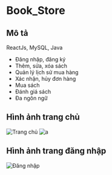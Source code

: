 # Book_Store
## Mô tả
ReactJs, MySQL, Java
- Đăng nhập, đăng ký
- Thêm, sửa, xóa sách
- Quản lý lịch sử mua hàng
- Xác nhận, hủy đơn hàng
- Mua sách
- Đánh giá sách
- Đa ngôn ngữ
  
## Hình ảnh trang chủ
![Trang chủ](https://i.imgur.com/bkogARE.png)
![a](https://i.imgur.com/ZQ7sGYl.png)

## Hình ảnh trang đăng nhập
![Đăng nhập](https://i.imgur.com/aB52FJM.png)


